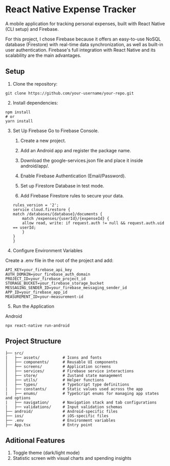 # React Native Expense Tracker

A mobile application for tracking personal expenses, built with React Native (CLI setup) and Firebase.

For this project, I chose Firebase because it offers an easy-to-use NoSQL database (Firestore) with real-time data synchronization, as well as built-in user authentication. Firebase's full integration with React Native and its scalability are the main advantages.

## Setup
1. Clone the repository:
```
git clone https://github.com/your-username/your-repo.git
```
2. Install dependencies:
```
npm install
# or
yarn install
```
3. Set Up Firebase
Go to Firebase Console.

	1. Create a new project.

	2. Add an Android app and register the package name.

	3. Download the google-services.json file and place it inside android/app/.

	4. Enable Firebase Authentication (Email/Password).

	5. Set up Firestore Database in test mode.

	6. Add Firebase Firestore rules to secure your data.
	```
	rules_version = '2';
	service cloud.firestore {
	match /databases/{database}/documents {
		match /expenses/{userId}/{expenseId} {
		allow read, write: if request.auth != null && request.auth.uid == userId;
		}
	}
	}
	```
4. Configure Environment Variables

Create a .env file in the root of the project and add:
```
API_KEY=your_firebase_api_key
AUTH_DOMAIN=your_firebase_auth_domain
PROJECT_ID=your_firebase_project_id
STORAGE_BUCKET=your_firebase_storage_bucket
MESSAGING_SENDER_ID=your_firebase_messaging_sender_id
APP_ID=your_firebase_app_id
MEASUREMENT_ID=your-measurement-id
```
5. Run the Application

Android
```
npx react-native run-android
```

## Project Structure
```
├── src/
|   ├── assets/          # Icons and fonts
│   ├── components/      # Reusable UI components
│   ├── screens/         # Application screens
│   ├── services/        # Firebase service interactions
│   ├── store/           # Zustand state management
│   ├── utils/           # Helper functions
│   ├── types/           # TypeScript type definitions
|   ├── constants/       # Static values used across the app
|   ├── enums/           # TypeScript enums for managing app states and options
|   ├── navigation/      # Navigation stack and tab configurations
|   ├── validations/     # Input validation schemas
├── android/             # Android-specific files
├── ios/                 # iOS-specific files
├── .env                 # Environment variables
├── App.tsx              # Entry point
```

## Aditional Features
1. Toggle theme (dark/light mode)
2. Statistic screen with visual charts and spending insights